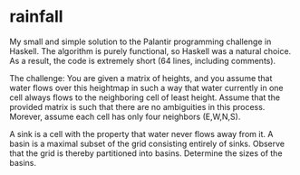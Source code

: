 rainfall
========

My small and simple solution to the Palantir programming challenge in Haskell. The algorithm is purely functional,
so Haskell was a natural choice. As a result, the code is extremely short (64 lines, including comments).

The challenge: You are given a matrix of heights, and you assume that water flows over this heightmap in such a way that
water currently in one cell always flows to the neighboring cell of least height. Assume that the provided matrix
is such that there are no ambiguities in this process. Morever, assume each cell has only four neighbors (E,W,N,S).

A sink is a cell with the property that water never flows away from it. A basin is a maximal subset of the grid consisting 
entirely of sinks. Observe that the grid is thereby partitioned into basins. Determine the sizes of the basins.
